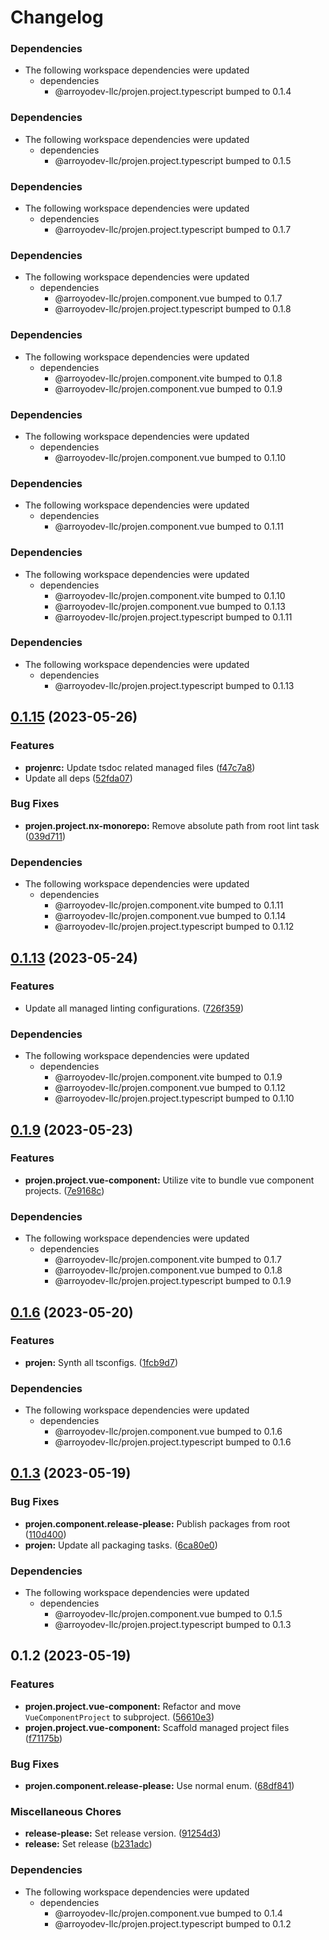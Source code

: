 # Changelog

### Dependencies

* The following workspace dependencies were updated
  * dependencies
    * @arroyodev-llc/projen.project.typescript bumped to 0.1.4

### Dependencies

* The following workspace dependencies were updated
  * dependencies
    * @arroyodev-llc/projen.project.typescript bumped to 0.1.5

### Dependencies

* The following workspace dependencies were updated
  * dependencies
    * @arroyodev-llc/projen.project.typescript bumped to 0.1.7

### Dependencies

* The following workspace dependencies were updated
  * dependencies
    * @arroyodev-llc/projen.component.vue bumped to 0.1.7
    * @arroyodev-llc/projen.project.typescript bumped to 0.1.8

### Dependencies

* The following workspace dependencies were updated
  * dependencies
    * @arroyodev-llc/projen.component.vite bumped to 0.1.8
    * @arroyodev-llc/projen.component.vue bumped to 0.1.9

### Dependencies

* The following workspace dependencies were updated
  * dependencies
    * @arroyodev-llc/projen.component.vue bumped to 0.1.10

### Dependencies

* The following workspace dependencies were updated
  * dependencies
    * @arroyodev-llc/projen.component.vue bumped to 0.1.11

### Dependencies

* The following workspace dependencies were updated
  * dependencies
    * @arroyodev-llc/projen.component.vite bumped to 0.1.10
    * @arroyodev-llc/projen.component.vue bumped to 0.1.13
    * @arroyodev-llc/projen.project.typescript bumped to 0.1.11

### Dependencies

* The following workspace dependencies were updated
  * dependencies
    * @arroyodev-llc/projen.project.typescript bumped to 0.1.13

## [0.1.15](https://github.com/ArroyoDev-LLC/components/compare/@arroyodev-llc/projen.project.vue-component-v0.1.14...@arroyodev-llc/projen.project.vue-component-v0.1.15) (2023-05-26)


### Features

* **projenrc:** Update tsdoc related managed files ([f47c7a8](https://github.com/ArroyoDev-LLC/components/commit/f47c7a850310aad5e43769919c3055bb4faec60a))
* Update all deps ([52fda07](https://github.com/ArroyoDev-LLC/components/commit/52fda07b7be66ec81ffff301d111b52bc46fc068))


### Bug Fixes

* **projen.project.nx-monorepo:** Remove absolute path from root lint task ([039d711](https://github.com/ArroyoDev-LLC/components/commit/039d7112eaa5eaa8472b1ab564fa5a48ae92f57a))


### Dependencies

* The following workspace dependencies were updated
  * dependencies
    * @arroyodev-llc/projen.component.vite bumped to 0.1.11
    * @arroyodev-llc/projen.component.vue bumped to 0.1.14
    * @arroyodev-llc/projen.project.typescript bumped to 0.1.12

## [0.1.13](https://github.com/ArroyoDev-LLC/components/compare/@arroyodev-llc/projen.project.vue-component-v0.1.12...@arroyodev-llc/projen.project.vue-component-v0.1.13) (2023-05-24)


### Features

* Update all managed linting configurations. ([726f359](https://github.com/ArroyoDev-LLC/components/commit/726f359127b6d45cc24549653d78b3ea129a15e4))


### Dependencies

* The following workspace dependencies were updated
  * dependencies
    * @arroyodev-llc/projen.component.vite bumped to 0.1.9
    * @arroyodev-llc/projen.component.vue bumped to 0.1.12
    * @arroyodev-llc/projen.project.typescript bumped to 0.1.10

## [0.1.9](https://github.com/ArroyoDev-LLC/components/compare/@arroyodev-llc/projen.project.vue-component-v0.1.8...@arroyodev-llc/projen.project.vue-component-v0.1.9) (2023-05-23)


### Features

* **projen.project.vue-component:** Utilize vite to bundle vue component projects. ([7e9168c](https://github.com/ArroyoDev-LLC/components/commit/7e9168c707babc29c9ccb736d04facfe9bdf9500))


### Dependencies

* The following workspace dependencies were updated
  * dependencies
    * @arroyodev-llc/projen.component.vite bumped to 0.1.7
    * @arroyodev-llc/projen.component.vue bumped to 0.1.8
    * @arroyodev-llc/projen.project.typescript bumped to 0.1.9

## [0.1.6](https://github.com/ArroyoDev-LLC/components/compare/@arroyodev-llc/projen.project.vue-component-v0.1.5...@arroyodev-llc/projen.project.vue-component-v0.1.6) (2023-05-20)


### Features

* **projen:** Synth all tsconfigs. ([1fcb9d7](https://github.com/ArroyoDev-LLC/components/commit/1fcb9d7e7c4840ff7d463453cff44201b03e996a))


### Dependencies

* The following workspace dependencies were updated
  * dependencies
    * @arroyodev-llc/projen.component.vue bumped to 0.1.6
    * @arroyodev-llc/projen.project.typescript bumped to 0.1.6

## [0.1.3](https://github.com/ArroyoDev-LLC/components/compare/@arroyodev-llc/projen.project.vue-component-v0.1.2...@arroyodev-llc/projen.project.vue-component-v0.1.3) (2023-05-19)


### Bug Fixes

* **projen.component.release-please:** Publish packages from root ([110d400](https://github.com/ArroyoDev-LLC/components/commit/110d4002e681d351f3127aeb04798eb25bb7e1b9))
* **projen:** Update all packaging tasks. ([6ca80e0](https://github.com/ArroyoDev-LLC/components/commit/6ca80e05c2f38b262be0edc718240f6a055b9c0a))


### Dependencies

* The following workspace dependencies were updated
  * dependencies
    * @arroyodev-llc/projen.component.vue bumped to 0.1.5
    * @arroyodev-llc/projen.project.typescript bumped to 0.1.3

## 0.1.2 (2023-05-19)


### Features

* **projen.project.vue-component:** Refactor and move `VueComponentProject` to subproject. ([56610e3](https://github.com/ArroyoDev-LLC/components/commit/56610e3a1be64c194dc9832344d61ea99d8a2758))
* **projen.project.vue-component:** Scaffold managed project files ([f71175b](https://github.com/ArroyoDev-LLC/components/commit/f71175b27210207d162aa1c7df126a648d8b02d6))


### Bug Fixes

* **projen.component.release-please:** Use normal enum. ([68df841](https://github.com/ArroyoDev-LLC/components/commit/68df8417ba75fd51524cd901ab66d627f22a9e45))


### Miscellaneous Chores

* **release-please:** Set release version. ([91254d3](https://github.com/ArroyoDev-LLC/components/commit/91254d37f198bb0d7366d786fa56a3266dac77d8))
* **release:** Set release ([b231adc](https://github.com/ArroyoDev-LLC/components/commit/b231adc5f371681d5e2b52358be34fa451fd69db))


### Dependencies

* The following workspace dependencies were updated
  * dependencies
    * @arroyodev-llc/projen.component.vue bumped to 0.1.4
    * @arroyodev-llc/projen.project.typescript bumped to 0.1.2
